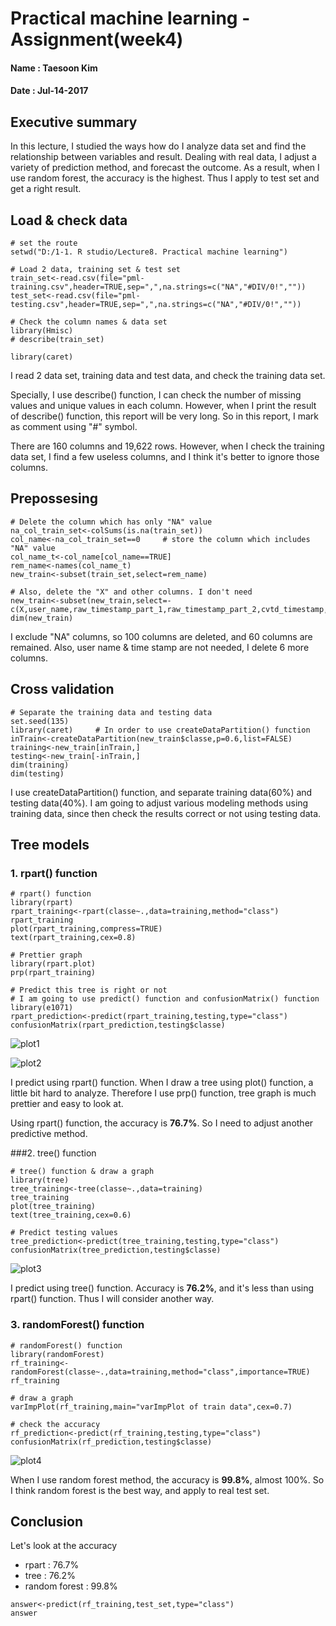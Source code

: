 # Practical machine learning - Assignment(week4)

#### Name : Taesoon Kim
#### Date : Jul-14-2017

## Executive summary
In this lecture, I studied the ways how do I analyze data set and find the relationship between variables and result. Dealing with real data, I adjust a variety of prediction method, and forecast the outcome. As a result, when I use random forest, the accuracy is the highest. Thus I apply to test set and get a right result.

## Load & check data
```{r load data}
# set the route
setwd("D:/1-1. R studio/Lecture8. Practical machine learning")

# Load 2 data, training set & test set
train_set<-read.csv(file="pml-training.csv",header=TRUE,sep=",",na.strings=c("NA","#DIV/0!",""))
test_set<-read.csv(file="pml-testing.csv",header=TRUE,sep=",",na.strings=c("NA","#DIV/0!",""))

# Check the column names & data set
library(Hmisc)
# describe(train_set)

library(caret)
```

I read 2 data set, training data and test data, and check the training data set. 

Specially, I use describe() function, I can check the number of missing values and unique values in each column. However, when I print the result of describe() function, this report will be very long. So in this report, I mark as comment using "#" symbol.

There are 160 columns and 19,622 rows. However, when I check the training data set, I find a few useless columns, and I think it's better to ignore those columns.


## Prepossesing
```{r ignore column}
# Delete the column which has only "NA" value
na_col_train_set<-colSums(is.na(train_set))
col_name<-na_col_train_set==0     # store the column which includes "NA" value
col_name_t<-col_name[col_name==TRUE]
rem_name<-names(col_name_t)
new_train<-subset(train_set,select=rem_name)

# Also, delete the "X" and other columns. I don't need
new_train<-subset(new_train,select=-c(X,user_name,raw_timestamp_part_1,raw_timestamp_part_2,cvtd_timestamp,new_window))
dim(new_train)
```

I exclude "NA" columns, so 100 columns are deleted, and 60 columns are remained. Also, user name & time stamp are not needed, I delete 6 more columns.

## Cross validation

```{r cross validataion}
# Separate the training data and testing data
set.seed(135)
library(caret)     # In order to use createDataPartition() function
inTrain<-createDataPartition(new_train$classe,p=0.6,list=FALSE)
training<-new_train[inTrain,]
testing<-new_train[-inTrain,]
dim(training)
dim(testing)
```

I use createDataPartition() function, and separate training data(60%) and testing data(40%). I am going to adjust various modeling methods using training data, since then check the results correct or not using testing data.

## Tree models
### 1. rpart() function
```{r rpart}
# rpart() function
library(rpart)
rpart_training<-rpart(classe~.,data=training,method="class")
rpart_training
plot(rpart_training,compress=TRUE)
text(rpart_training,cex=0.8)

# Prettier graph
library(rpart.plot)
prp(rpart_training)

# Predict this tree is right or not
# I am going to use predict() function and confusionMatrix() function
library(e1071)
rpart_prediction<-predict(rpart_training,testing,type="class")
confusionMatrix(rpart_prediction,testing$classe)
```

![plot1](figure/plot1.jpg) 

![plot2](figure/plot2.jpg) 

I predict using rpart() function. When I draw a tree using plot() function, a little bit hard to analyze. Therefore I use prp() function, tree graph is much prettier and easy to look at.

Using rpart() function, the accuracy is **76.7%**. So I need to adjust another predictive method.

###2. tree() function
```{r tree}
# tree() function & draw a graph
library(tree)
tree_training<-tree(classe~.,data=training)
tree_training
plot(tree_training)
text(tree_training,cex=0.6)

# Predict testing values
tree_prediction<-predict(tree_training,testing,type="class")
confusionMatrix(tree_prediction,testing$classe)

```

![plot3](figure/plot3.jpg) 

I predict using tree() function. Accuracy is **76.2%**, and it's less than using rpart() function. Thus I will consider another way.

### 3. randomForest() function
```{r random forest}
# randomForest() function
library(randomForest)
rf_training<-randomForest(classe~.,data=training,method="class",importance=TRUE)
rf_training

# draw a graph
varImpPlot(rf_training,main="varImpPlot of train data",cex=0.7)

# check the accuracy
rf_prediction<-predict(rf_training,testing,type="class")
confusionMatrix(rf_prediction,testing$classe)
```

![plot4](figure/plot4.jpg) 

When I use random forest method, the accuracy is **99.8%**, almost 100%. So I think random forest is the best way, and apply to real test set. 

## Conclusion
Let's look at the accuracy
  - rpart : 76.7%
  - tree : 76.2%
  - random forest : 99.8%

```{r test value}
answer<-predict(rf_training,test_set,type="class")
answer
```
